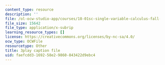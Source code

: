 ```yaml
---
content_type: resource
description: ''
file: /ol-ocw-studio-app/courses/18-01sc-single-variable-calculus-fall-2010/faefcdd3169258e29860843422d9ebc4_BSqNgPkeWIM.vtt
file_size: 15642
file_type: application/x-subrip
learning_resource_types: []
license: https://creativecommons.org/licenses/by-nc-sa/4.0/
ocw_type: OCWFile
resourcetype: Other
title: 3play caption file
uid: faefcdd3-1692-58e2-9860-843422d9ebc4
---
```

